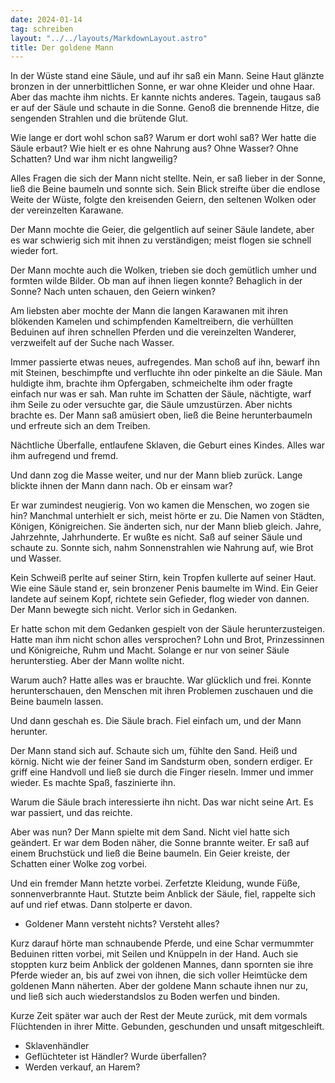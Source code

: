 ```yaml
---
date: 2024-01-14
tag: schreiben
layout: "../../layouts/MarkdownLayout.astro"
title: Der goldene Mann
---
```


In der Wüste stand eine Säule, und auf ihr saß ein Mann. Seine Haut glänzte bronzen in der unnerbittlichen Sonne, er war ohne Kleider und ohne Haar. Aber das machte ihm nichts. Er kannte nichts anderes. Tagein, taugaus saß er auf der Säule und schaute in die Sonne. Genoß die brennende Hitze, die sengenden Strahlen und die brütende Glut.

Wie lange er dort wohl schon saß? Warum er dort wohl saß? Wer hatte die Säule erbaut? Wie hielt er es ohne Nahrung aus? Ohne Wasser? Ohne Schatten? Und war ihm nicht langweilig?

Alles Fragen die sich der Mann nicht stellte. Nein, er saß lieber in der Sonne, ließ die Beine baumeln und sonnte sich. Sein Blick streifte über die endlose Weite der Wüste, folgte den kreisenden Geiern, den seltenen Wolken oder der vereinzelten Karawane.

Der Mann mochte die Geier, die gelgentlich auf seiner Säule landete, aber es war schwierig sich mit ihnen zu verständigen; meist flogen sie schnell wieder fort.

Der Mann mochte auch die Wolken, trieben sie doch gemütlich umher und formten wilde Bilder. Ob man auf ihnen liegen konnte? Behaglich in der Sonne? Nach unten schauen, den Geiern winken?

Am liebsten aber mochte der Mann die langen Karawanen mit ihren blökenden Kamelen und schimpfenden Kameltreibern, die verhüllten Beduinen auf ihren schnellen Pferden und die vereinzelten Wanderer, verzweifelt auf der Suche nach Wasser.

Immer passierte etwas neues, aufregendes. Man schoß auf ihn, bewarf ihn mit Steinen, beschimpfte und verfluchte ihn oder pinkelte an die Säule. Man huldigte ihm, brachte ihm Opfergaben, schmeichelte ihm oder fragte einfach nur was er sah. Man ruhte im Schatten der Säule, nächtigte, warf ihm Seile zu oder versuchte gar, die Säule umzustürzen. Aber nichts brachte es. Der Mann saß amüsiert oben, ließ die Beine herunterbaumeln und erfreute sich an dem Treiben.

Nächtliche Überfalle, entlaufene Sklaven, die Geburt eines Kindes. Alles war ihm aufregend und fremd.

Und dann zog die Masse weiter, und nur der Mann blieb zurück. Lange blickte ihnen der Mann dann nach. Ob er einsam war?

Er war zumindest neugierig. Von wo kamen die Menschen, wo zogen sie hin? Manchmal unterhielt er sich, meist hörte er zu. Die Namen von Städten, Königen, Königreichen. Sie änderten sich, nur der Mann blieb gleich. Jahre, Jahrzehnte, Jahrhunderte. Er wußte es nicht. Saß auf seiner Säule und schaute zu. Sonnte sich, nahm Sonnenstrahlen wie Nahrung auf, wie Brot und Wasser.

Kein Schweiß perlte auf seiner Stirn, kein Tropfen kullerte auf seiner Haut. Wie eine Säule stand er, sein bronzener Penis baumelte im Wind. Ein Geier landete auf seinem Kopf, richtete sein Gefieder, flog wieder von dannen. Der Mann bewegte sich nicht. Verlor sich in Gedanken.

Er hatte schon mit dem Gedanken gespielt von der Säule herunterzusteigen. Hatte man ihm nicht schon alles versprochen? Lohn und Brot, Prinzessinnen und Königreiche, Ruhm und Macht. Solange er nur von seiner Säule herunterstieg. Aber der Mann wollte nicht.

Warum auch? Hatte alles was er brauchte. War glücklich und frei. Konnte herunterschauen, den Menschen mit ihren Problemen zuschauen und die Beine baumeln lassen.

Und dann geschah es. Die Säule brach. Fiel einfach um, und der Mann herunter.

Der Mann stand sich auf. Schaute sich um, fühlte den Sand. Heiß und körnig. Nicht wie der feiner Sand im Sandsturm oben, sondern erdiger. Er griff eine Handvoll und ließ sie durch die Finger rieseln. Immer und immer wieder. Es machte Spaß, faszinierte ihn.

Warum die Säule brach interessierte ihn nicht. Das war nicht seine Art. Es war passiert, und das reichte.

Aber was nun? Der Mann spielte mit dem Sand. Nicht viel hatte sich geändert. Er war dem Boden näher, die Sonne brannte weiter. Er saß auf einem Bruchstück und ließ die Beine baumeln. Ein Geier kreiste, der Schatten einer Wolke zog vorbei.

Und ein fremder Mann hetzte vorbei. Zerfetzte Kleidung, wunde Füße, sonnenverbrannte Haut. Stutzte beim Anblick der Säule, fiel, rappelte sich auf und rief etwas. Dann stolperte er davon.

- Goldener Mann versteht nichts? Versteht alles?

Kurz darauf hörte man schnaubende Pferde, und eine Schar vermummter Beduinen ritten vorbei, mit Seilen und Knüppeln in der Hand. Auch sie stoppten kurz beim Anblick der goldenen Mannes, dann spornten sie ihre Pferde wieder an, bis auf zwei von ihnen, die sich voller Heimtücke dem goldenen Mann näherten. Aber der goldene Mann schaute ihnen nur zu, und ließ sich auch wiederstandslos zu Boden werfen und binden.

Kurze Zeit später war auch der Rest der Meute zurück, mit dem vormals Flüchtenden in ihrer Mitte. Gebunden, geschunden und unsaft mitgeschleift.

- Sklavenhändler
- Geflüchteter ist Händler? Wurde überfallen?
- Werden verkauf, an Harem?
